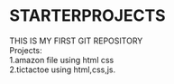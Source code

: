 # STARTERPROJECTS
THIS IS MY FIRST GIT REPOSITORY
<br>
Projects:
<br>
1.amazon file using html css
<br>
2.tictactoe using html,css,js.
